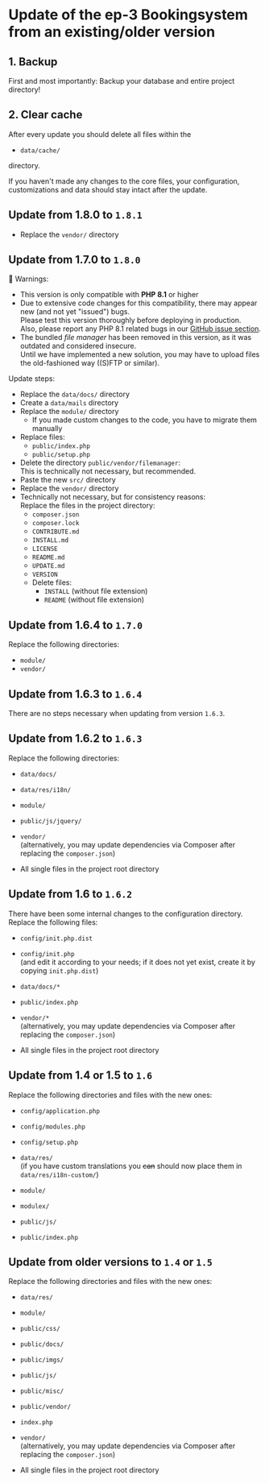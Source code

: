 # Update of the ep-3 Bookingsystem from an existing/older version

## 1. Backup

First and most importantly: Backup your database and entire project directory!


## 2. Clear cache

After every update you should delete all files within the

- `data/cache/`

directory.

If you haven't made any changes to the core files, your configuration, customizations and data should stay intact
after the update.


## Update from 1.8.0 to `1.8.1`

- Replace the `vendor/` directory


## Update from 1.7.0 to `1.8.0`

🚨 Warnings:

- This version is only compatible with **PHP 8.1** or higher
- Due to extensive code changes for this compatibility, there may appear new (and not yet "issued") bugs.  
  Please test this version thoroughly before deploying in production.  
  Also, please report any PHP 8.1 related bugs in our [GitHub issue section](https://github.com/tkrebs/ep3-bs/issues).
- The bundled *file manager* has been removed in this version, as it was outdated and considered insecure.  
  Until we have implemented a new solution, you may have to upload files the old-fashioned way ((S)FTP or similar).

Update steps:

- Replace the `data/docs/` directory
- Create a `data/mails` directory
- Replace the `module/` directory
  - If you made custom changes to the code, you have to migrate them manually 
- Replace files:
  - `public/index.php`
  - `public/setup.php`
- Delete the directory `public/vendor/filemanager`:  
  This is technically not necessary, but recommended. 
- Paste the new `src/` directory
- Replace the `vendor/` directory
- Technically not necessary, but for consistency reasons:  
  Replace the files in the project directory:
  - `composer.json` 
  - `composer.lock` 
  - `CONTRIBUTE.md` 
  - `INSTALL.md` 
  - `LICENSE` 
  - `README.md` 
  - `UPDATE.md` 
  - `VERSION`
  - Delete files:
    - `INSTALL` (without file extension)
    - `README` (without file extension)


## Update from 1.6.4 to `1.7.0`

Replace the following directories:

- `module/`
- `vendor/`


## Update from 1.6.3 to `1.6.4`

There are no steps necessary when updating from version `1.6.3`.


## Update from 1.6.2 to `1.6.3`

Replace the following directories:

- `data/docs/`
- `data/res/i18n/`

- `module/`

- `public/js/jquery/`

- `vendor/`  
  (alternatively, you may update dependencies via Composer after replacing the `composer.json`)

- All single files in the project root directory


## Update from 1.6 to `1.6.2`

There have been some internal changes to the configuration directory. Replace the following files:

- `config/init.php.dist`
- `config/init.php`  
  (and edit it according to your needs; if it does not yet exist, create it by copying `init.php.dist`)

- `data/docs/*`

- `public/index.php`

- `vendor/*`  
  (alternatively, you may update dependencies via Composer after replacing the `composer.json`)

- All single files in the project root directory


## Update from 1.4 or 1.5 to `1.6`

Replace the following directories and files with the new ones:

- `config/application.php`
- `config/modules.php`
- `config/setup.php`

- `data/res/`  
  (if you have custom translations you ~~can~~ should now place them in `data/res/i18n-custom/`)

- `module/`
- `modulex/`

- `public/js/`
- `public/index.php`


## Update from older versions to `1.4` or `1.5`

Replace the following directories and files with the new ones:

- `data/res/`

- `module/`

- `public/css/`
- `public/docs/`
- `public/imgs/`
- `public/js/`
- `public/misc/`
- `public/vendor/`
- `index.php`

- `vendor/`  
  (alternatively, you may update dependencies via Composer after replacing the `composer.json`)

- All single files in the project root directory
